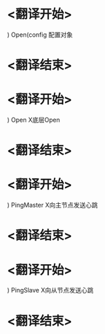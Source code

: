 
# <翻译开始>
) Open(config
配置对象
# <翻译结束>

# <翻译开始>
) Open
X底层Open
# <翻译结束>

# <翻译开始>
) PingMaster
X向主节点发送心跳
# <翻译结束>

# <翻译开始>
) PingSlave
X向从节点发送心跳
# <翻译结束>
